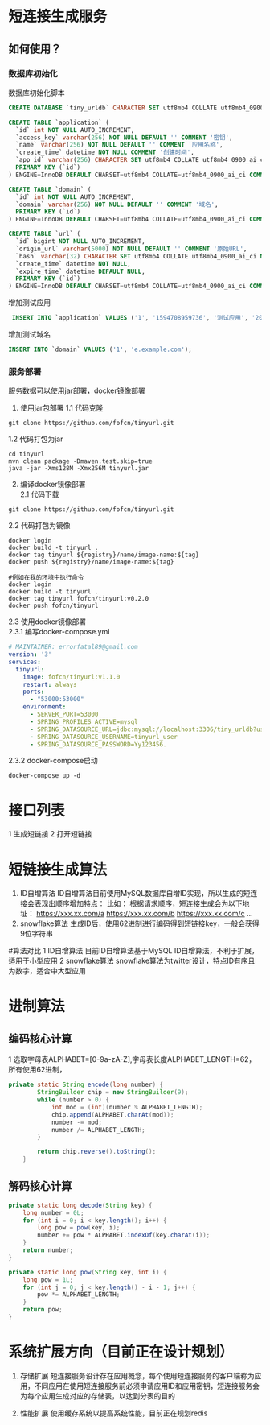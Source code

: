  # 短连接生成服务
 ## 如何使用？
 ### 数据库初始化
 数据库初始化脚本 
```sql
CREATE DATABASE `tiny_urldb` CHARACTER SET utf8mb4 COLLATE utf8mb4_0900_ai_ci;

CREATE TABLE `application` (
  `id` int NOT NULL AUTO_INCREMENT,
  `access_key` varchar(256) NOT NULL DEFAULT '' COMMENT '密钥',
  `name` varchar(256) NOT NULL DEFAULT '' COMMENT '应用名称',
  `create_time` datetime NOT NULL COMMENT '创建时间',
  `app_id` varchar(256) CHARACTER SET utf8mb4 COLLATE utf8mb4_0900_ai_ci NOT NULL DEFAULT '' COMMENT '应用ID',
  PRIMARY KEY (`id`)
) ENGINE=InnoDB DEFAULT CHARSET=utf8mb4 COLLATE=utf8mb4_0900_ai_ci COMMENT='应用';

CREATE TABLE `domain` (
  `id` int NOT NULL AUTO_INCREMENT,
  `domain` varchar(256) NOT NULL DEFAULT '' COMMENT '域名',
  PRIMARY KEY (`id`)
) ENGINE=InnoDB DEFAULT CHARSET=utf8mb4 COLLATE=utf8mb4_0900_ai_ci COMMENT='域名';

CREATE TABLE `url` (
  `id` bigint NOT NULL AUTO_INCREMENT,
  `origin_url` varchar(5000) NOT NULL DEFAULT '' COMMENT '原始URL',
  `hash` varchar(32) CHARACTER SET utf8mb4 COLLATE utf8mb4_0900_ai_ci NOT NULL DEFAULT '' COMMENT '原始URL MD5哈希值',
  `create_time` datetime NOT NULL,
  `expire_time` datetime DEFAULT NULL,
  PRIMARY KEY (`id`)
) ENGINE=InnoDB DEFAULT CHARSET=utf8mb4 COLLATE=utf8mb4_0900_ai_ci COMMENT='URL记录';
```

增加测试应用
```sql
 INSERT INTO `application` VALUES ('1', '1594708959736', '测试应用', '2020-07-14 14:43:12', '1594708959736');
```

增加测试域名
```sql
INSERT INTO `domain` VALUES ('1', 'e.example.com');
```
### 服务部署
服务数据可以使用jar部署，docker镜像部署
1. 使用jar包部署 
1.1 代码克隆  
 ```shell script
git clone https://github.com/fofcn/tinyurl.git
 ```
1.2 代码打包为jar 
```shell script
cd tinyurl
mvn clean package -Dmaven.test.skip=true
java -jar -Xms128M -Xmx256M tinyurl.jar
```
2. 编译docker镜像部署  
2.1 代码下载
 ```shell script
git clone https://github.com/fofcn/tinyurl.git
 ```
2.2 代码打包为镜像  
 ```shell script
docker login
docker build -t tinyurl .
docker tag tinyurl ${registry}/name/image-name:${tag}
docker push ${registry}/name/image-name:${tag}

#例如在我的环境中执行命令
docker login 
docker build -t tinyurl .
docker tag tinyurl fofcn/tinyurl:v0.2.0
docker push fofcn/tinyurl
 ```
2.3 使用docker镜像部署  
2.3.1 编写docker-compose.yml   
```yaml
# MAINTAINER: errorfatal89@gmail.com
version: '3'
services:
  tinyurl:
	image: fofcn/tinyurl:v1.1.0
	restart: always
	ports:
	  - "53000:53000"
	environment:
	  - SERVER_PORT=53000
	  - SPRING_PROFILES_ACTIVE=mysql
	  - SPRING_DATASOURCE_URL=jdbc:mysql://localhost:3306/tiny_urldb?useUnicode=true&characterEncoding=utf8&characterSetResults=utf8
	  - SPRING_DATASOURCE_USERNAME=tinyurl_user
	  - SPRING_DATASOURCE_PASSWORD=Yy123456.
```
2.3.2 docker-compose启动  
```shell script
docker-compose up -d
```

 # 接口列表

1 生成短链接
2 打开短链接 

# 短链接生成算法
1. ID自增算法
ID自增算法目前使用MySQL数据库自增ID实现，所以生成的短连接会表现出顺序增加特点： 
比如：
根据请求顺序，短连接生成会为以下地址：
https://xxx.xx.com/a 
https://xxx.xx.com/b 
https://xxx.xx.com/c 
...
2. snowflake算法 
生成ID后，使用62进制进行编码得到短链接key，一般会获得9位字符串

#算法对比
1 ID自增算法 
目前ID自增算法基于MySQL ID自增算法，不利于扩展，适用于小型应用
2 snowflake算法 
snowflake算法为twitter设计，特点ID有序且为数字，适合中大型应用

# 进制算法
## 编码核心计算
1 选取字母表ALPHABET=[0-9a-zA-Z],字母表长度ALPHABET_LENGTH=62，所有使用62进制，

```java
private static String encode(long number) {
        StringBuilder chip = new StringBuilder(9);
        while (number > 0) {
            int mod = (int)(number % ALPHABET_LENGTH);
            chip.append(ALPHABET.charAt(mod));
            number -= mod;
            number /= ALPHABET_LENGTH;
        }

        return chip.reverse().toString();
    }


```

## 解码核心计算
```java
private static long decode(String key) {    
    long number = 0L;   
    for (int i = 0; i < key.length(); i++) {        
        long pow = pow(key, i);        
        number += pow * ALPHABET.indexOf(key.charAt(i));    
    }    
    return number;
}

private static long pow(String key, int i) {   
    long pow = 1L;   
    for (int j = 0; j < key.length() - i - 1; j++) {        
        pow *= ALPHABET_LENGTH;    
    }    
    return pow;
}
```

# 系统扩展方向（目前正在设计规划）
1. 存储扩展
短连接服务设计存在应用概念，每个使用短连接服务的客户端称为应用，不同应用在使用短连接服务前必须申请应用ID和应用密钥，短连接服务会为每个应用生成对应的存储表，以达到分表的目的

2. 性能扩展
使用缓存系统以提高系统性能，目前正在规划redis
